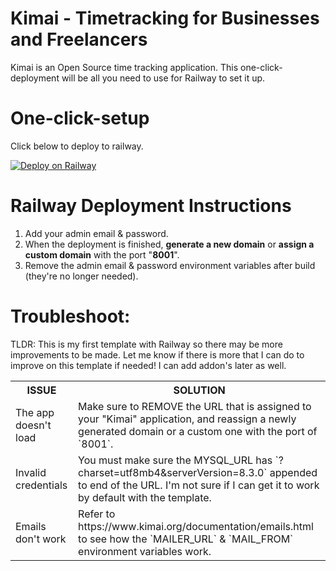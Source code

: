 # Kimai - Timetracking for Businesses and Freelancers
Kimai is an Open Source time tracking application. This one-click-deployment will be all you need to use for Railway to set it up.

# One-click-setup
Click below to deploy to railway.

[![Deploy on Railway](https://railway.app/button.svg)](https://railway.app/template/E3MdZb?referralCode=QkFCyI)

# Railway Deployment Instructions
1. Add your admin email & password.
2. When the deployment is finished, **generate a new domain** or **assign a custom domain** with the port "**8001**".
3. Remove the admin email & password environment variables after build (they're no longer needed).

# Troubleshoot:
TLDR: This is my first template with Railway so there may be more improvements to be made. Let me know if there is more that I can do to improve on this template if needed! I can add addon's later as well.
<table>
<tr>
<th>ISSUE</th>
<th>SOLUTION</th>
</tr>
</tr>
<tr>
<td>
The app doesn't load
</td>
</td>
<td>
Make sure to REMOVE the URL that is assigned to your "Kimai" application, and reassign a newly generated domain or a custom one with the port of `8001`.
</td>
</tr>
<tr>
<td>
Invalid credentials
</td>
</td>
<td>
You must make sure the MYSQL_URL has `?charset=utf8mb4&serverVersion=8.3.0` appended to end of the URL. I'm not sure if I can get it to work by default with the template.
</td>
</tr>
<tr>
<td>
Emails don't work
</td>
</td>
<td>
Refer to https://www.kimai.org/documentation/emails.html to see how the `MAILER_URL` & `MAIL_FROM` environment variables work.
</td>
</tr>
</table>

